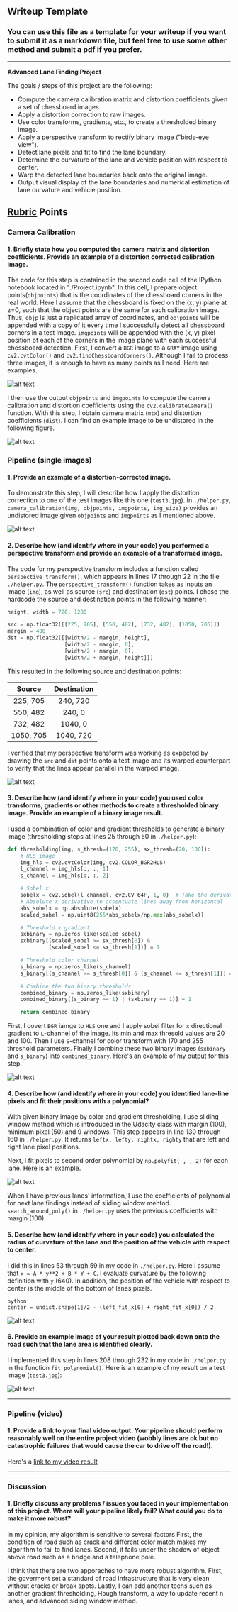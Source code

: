 ## Writeup Template

### You can use this file as a template for your writeup if you want to submit it as a markdown file, but feel free to use some other method and submit a pdf if you prefer.

---

**Advanced Lane Finding Project**

The goals / steps of this project are the following:

* Compute the camera calibration matrix and distortion coefficients given a set of chessboard images.
* Apply a distortion correction to raw images.
* Use color transforms, gradients, etc., to create a thresholded binary image.
* Apply a perspective transform to rectify binary image ("birds-eye view").
* Detect lane pixels and fit to find the lane boundary.
* Determine the curvature of the lane and vehicle position with respect to center.
* Warp the detected lane boundaries back onto the original image.
* Output visual display of the lane boundaries and numerical estimation of lane curvature and vehicle position.

[//]: # (Image References)

[image0]: ./output_images/camera_calib.png "Camera Calibration"
[image1]: ./output_images/chessboard_distor_cor_calibration1.jpg "Undistorted 1"
[image2]: ./output_images/distor_cor_test3.jpg "Undistorted"
[image3]: ./output_images/pers_trans_test3.jpg "Perspective Transform"
[image4]: ./output_images/threshold_test3.jpg "Thresholding"
[image5]: ./output_images/lane_finding_test3.jpg "Lane findings"
[image6]: ./output_images/curvature_test3.jpg "Curvature"
[image7]: ./etc/curvature_equation.png "Curvature Equation"
[video1]: ./project_video.mp4 "Video"

## [Rubric](https://review.udacity.com/#!/rubrics/571/view) Points

### Camera Calibration

#### 1. Briefly state how you computed the camera matrix and distortion coefficients. Provide an example of a distortion corrected calibration image.

The code for this step is contained in the second code cell of the IPython notebook located in "./Project.ipynb". In this cell, I prepare object points(`objpoints`) that is the coordinates of the chessboard corners in the real world. Here I assume that the chessboard is fixed on the (x, y) plane at z=0, such that the object points are the same for each calibration image. Thus, `objp` is just a replicated array of coordinates, and `objpoints` will be appended with a copy of it every time I successfully detect all chessboard corners in a test image. `imgpoints` will be appended with the (x, y) pixel position of each of the corners in the image plane with each successful chessboard detection. First, I convert a `BGR` image to a `GRAY` image using `cv2.cvtColor()` and `cv2.findChessboardCorners()`. Although I fail to process three images, it is enough to have as many points as I need. Here are examples.

![alt text][image0]

I then use the output `objpoints` and `imgpoints` to compute the camera calibration and distortion coefficients using the `cv2.calibrateCamera()` function. With this step, I obtain camera matrix (`mtx`) and distortion coefficients (`dist`). I can find an example image to be undistored in the following figure.

![alt text][image1]

### Pipeline (single images)

#### 1. Provide an example of a distortion-corrected image.

To demonstrate this step, I will describe how I apply the distortion correction to one of the test images like this one (`test3.jpg`). In `./helper.py`, `camera_calibration(img, objpoints, imgpoints, img_size)` provides an undistored image given `objpoints` and `imgpoints` as I mentioned above.

![alt text][image2]

#### 2. Describe how (and identify where in your code) you performed a perspective transform and provide an example of a transformed image.

The code for my perspective transform includes a function called `perspective_transform()`, which appears in lines 17 through 22 in the file `./helper.py`. The `perspective_transform()` function takes as inputs an image (`img`), as well as source (`src`) and destination (`dst`) points.  I chose the hardcode the source and destination points in the following manner:

```python
height, width = 720, 1280

src = np.float32([[225, 705], [550, 482], [732, 482], [1050, 705]])
margin = 400
dst = np.float32([[width/2 - margin, height],
                  [width/2 - margin, 0],
                  [width/2 + margin, 0],
                  [width/2 + margin, height]])
```

This resulted in the following source and destination points:

| Source         | Destination   |
|:--------------:|:-------------:|
| 225, 705       | 240,   720    |
| 550, 482       | 240,      0   |
| 732, 482       | 1040,     0   |
| 1050, 705      | 1040,   720   |

I verified that my perspective transform was working as expected by drawing the `src` and `dst` points onto a test image and its warped counterpart to verify that the lines appear parallel in the warped image.

![alt text][image3]

#### 3. Describe how (and identify where in your code) you used color transforms, gradients or other methods to create a thresholded binary image.  Provide an example of a binary image result.

I used a combination of color and gradient thresholds to generate a binary image (thresholding steps at lines 25 through 50 in `./helper.py`):

```python
def thresholding(img, s_thresh=(170, 255), sx_thresh=(20, 100)):
    # HLS image
    img_hls = cv2.cvtColor(img, cv2.COLOR_BGR2HLS)
    l_channel = img_hls[:, :, 1]
    s_channel = img_hls[:, :, 2]

    # Sobel x
    sobelx = cv2.Sobel(l_channel, cv2.CV_64F, 1, 0)  # Take the derivative in x
    # Absolute x derivative to accentuate lines away from horizontal
    abs_sobelx = np.absolute(sobelx)
    scaled_sobel = np.uint8(255*abs_sobelx/np.max(abs_sobelx))

    # Threshold x gradient
    sxbinary = np.zeros_like(scaled_sobel)
    sxbinary[(scaled_sobel >= sx_thresh[0]) &
             (scaled_sobel <= sx_thresh[1])] = 1

    # Threshold color channel
    s_binary = np.zeros_like(s_channel)
    s_binary[(s_channel >= s_thresh[0]) & (s_channel <= s_thresh[1])] = 1

    # Combine the two binary thresholds
    combined_binary = np.zeros_like(sxbinary)
    combined_binary[(s_binary == 1) | (sxbinary == 1)] = 1

    return combined_binary
```

First, I covert `BGR` iamge to `HLS` one and I apply sobel filter for `x` directional gradient to `L`-channel of the image. Its min and max thresold values are 20 and 100. Then I use `S`-channel for color
 transform with 170 and 255 threshold parameters. Finally I combine these two binary images (`sxbinary` and `s_binary`) into `combined_binary`. Here's an example of my output for this step.

![alt text][image4]


#### 4. Describe how (and identify where in your code) you identified lane-line pixels and fit their positions with a polynomial?

With given binary image by color and gradient thresholding, I use sliding window method which is introduced in the Udacity class with margin (100), minimum pixel (50) and 9 windows. This step appears in line 130 through 160 in `./helper.py`. It returns `leftx, lefty, rightx, righty` that are left and right lane pixel positions.

Next, I fit pixels to second order polynomial by `np.polyfit( , , 2)` for each lane. Here is an example.

![alt text][image5]

When I have previous lanes' information, I use the coefficients of polynomial for next lane findings instead of sliding window mehtod. `search_around_poly()` in `./helper.py` uses the previous coefficients with margin (100).

#### 5. Describe how (and identify where in your code) you calculated the radius of curvature of the lane and the position of the vehicle with respect to center.

I did this in lines 53 through 59 in my code in `./helper.py`. Here I assume that `x = A * y**2 + B * Y + C`. I evaluate curvature by the following definition with `y` (640). In addition, the position of the vehicle with respect to center is the middle of the bottom of lanes pixels.

```
python
center = undist.shape[1]/2 - (left_fit_x[0] + right_fit_x[0]) / 2
```

![alt text][image7]



#### 6. Provide an example image of your result plotted back down onto the road such that the lane area is identified clearly.

I implemented this step in lines 208 through 232 in my code in `./helper.py` in the function `fit_polynomial()`. Here is an example of my result on a test image (`test3.jpg`):

![alt text][image6]

---

### Pipeline (video)

#### 1. Provide a link to your final video output.  Your pipeline should perform reasonably well on the entire project video (wobbly lines are ok but no catastrophic failures that would cause the car to drive off the road!).

Here's a [link to my video result](./project_video_output.mp4)

---

### Discussion

#### 1. Briefly discuss any problems / issues you faced in your implementation of this project.  Where will your pipeline likely fail?  What could you do to make it more robust?

In my opinion, my algorithm is sensitive to several factors First, the condition of road such as crack and different color match makes my algorithm to fail to find lanes. Second, it fails under the shadow of object above road such as a bridge and a telephone pole.

I think that there are two apporaches to have more robust algorithm. First, the goverment set a standard of road infrastructure that is very clean without cracks or break spots. Lastly, I can add another techs such as another gradient thresholding, Hough transform, a way to update recent n lanes, and advanced slding window method.
